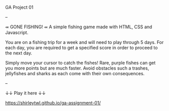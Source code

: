 GA Project 01

–

⬺ GONE FISHING! ⬺
A simple fishing game made with HTML, CSS and Javascript.

You are on a fishing trip for a week and will need to play through 5 days.
For each day, you are required to get a specified score in order to proceed to the next day.

Simply move your cursor to catch the fishes! Rare, purple fishes can get you more points but are much faster.
Avoid obstacles such a trashes, jellyfishes and sharks as each come with their own consequences.

–

↓↓ Play it here ↓↓

https://shirleytwl.github.io/ga-assignment-01/
